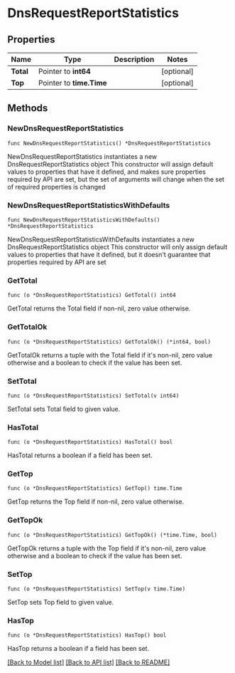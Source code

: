 # DnsRequestReportStatistics

## Properties

Name | Type | Description | Notes
------------ | ------------- | ------------- | -------------
**Total** | Pointer to **int64** |  | [optional] 
**Top** | Pointer to **time.Time** |  | [optional] 

## Methods

### NewDnsRequestReportStatistics

`func NewDnsRequestReportStatistics() *DnsRequestReportStatistics`

NewDnsRequestReportStatistics instantiates a new DnsRequestReportStatistics object
This constructor will assign default values to properties that have it defined,
and makes sure properties required by API are set, but the set of arguments
will change when the set of required properties is changed

### NewDnsRequestReportStatisticsWithDefaults

`func NewDnsRequestReportStatisticsWithDefaults() *DnsRequestReportStatistics`

NewDnsRequestReportStatisticsWithDefaults instantiates a new DnsRequestReportStatistics object
This constructor will only assign default values to properties that have it defined,
but it doesn't guarantee that properties required by API are set

### GetTotal

`func (o *DnsRequestReportStatistics) GetTotal() int64`

GetTotal returns the Total field if non-nil, zero value otherwise.

### GetTotalOk

`func (o *DnsRequestReportStatistics) GetTotalOk() (*int64, bool)`

GetTotalOk returns a tuple with the Total field if it's non-nil, zero value otherwise
and a boolean to check if the value has been set.

### SetTotal

`func (o *DnsRequestReportStatistics) SetTotal(v int64)`

SetTotal sets Total field to given value.

### HasTotal

`func (o *DnsRequestReportStatistics) HasTotal() bool`

HasTotal returns a boolean if a field has been set.

### GetTop

`func (o *DnsRequestReportStatistics) GetTop() time.Time`

GetTop returns the Top field if non-nil, zero value otherwise.

### GetTopOk

`func (o *DnsRequestReportStatistics) GetTopOk() (*time.Time, bool)`

GetTopOk returns a tuple with the Top field if it's non-nil, zero value otherwise
and a boolean to check if the value has been set.

### SetTop

`func (o *DnsRequestReportStatistics) SetTop(v time.Time)`

SetTop sets Top field to given value.

### HasTop

`func (o *DnsRequestReportStatistics) HasTop() bool`

HasTop returns a boolean if a field has been set.


[[Back to Model list]](HOW-TO.md#documentation-for-models) [[Back to API list]](HOW-TO.md#documentation-for-api-endpoints) [[Back to README]](HOW-TO.md)


